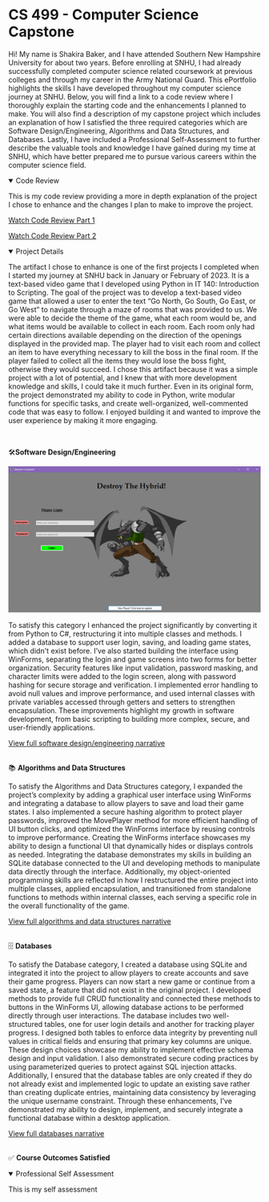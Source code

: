 
<html>
<head>
    <link rel="stylesheet" href="style.css">
    <title>CS 499 - Computer Science Capstone</title>
</head>
<body>

<div class="overlay"></div>

<div class="content">
    <h1>CS 499 - Computer Science Capstone</h1>

<p>Hi! My name is Shakira Baker, and I have attended Southern New Hampshire University for about two years. Before enrolling at SNHU, I had already successfully completed computer science related coursework at previous colleges and through my career in the Army National Guard. This ePortfolio highlights the skills I have developed throughout my computer science journey at SNHU. Below, you will find a link to a code review where I thoroughly explain the starting code and the enhancements I planned to make. You will also find a description of my capstone project which includes an explanation of how I satisfied the three required categories which are Software Design/Engineering, Algorithms and Data Structures, and Databases. Lastly, I have included a Professional Self-Assessment to further describe the valuable tools and knowledge I have gained during my time at SNHU, which have better prepared me to pursue various careers within the computer science field.</p>

<details open>
    <summary>Code Review</summary>
    <p>This is my code review providing a more in depth explanation of the project I chose to enhance and the changes I plan to make to improve the project.</p>
    <p>
        <a href="https://drive.google.com/file/d/1TppenujYq8zQyBxP8UxVRcQMRahrPOal/view?usp=drive_link" target="_blank">Watch Code Review Part 1</a>
    </p>
    <p>
        <a href="https://drive.google.com/file/d/1hBxWl3TuKWJgc8fN1FtX9Rb2k8O1Kxcm/view?usp=drive_link" target="_blank">Watch Code Review Part 2</a>
    </p>
</details>     

<details open>
        <summary>Project Details</summary>
        <p>The artifact I chose to enhance is one of the first projects I completed when I started my journey at SNHU back in January or February of 2023. It is a text-based video game that I developed using Python in IT 140: Introduction to Scripting. The goal of the project was to develop a text-based video game that allowed a user to enter the text “Go North, Go South, Go East, or Go West” to navigate through a maze of rooms that was provided to us. We were able to decide the theme of the game, what each room would be, and what items would be available to collect in each room. Each room only had certain directions available depending on the direction of the openings displayed in the provided map. The player had to visit each room and collect an item to have everything necessary to kill the boss in the final room. If the player failed to collect all the items they would lose the boss fight, otherwise they would succeed. I chose this artifact because it was a simple project with a lot of potential, and I knew that with more development knowledge and skills, I could take it much further. Even in its original form, the project demonstrated my ability to code in Python, write modular functions for specific tasks, and create well-organized, well-commented code that was easy to follow. I enjoyed building it and wanted to improve the user experience by making it more engaging.</p><br>

<div class="centered-text">
        <p>🛠️<b>Software Design/Engineering</b></p>
        <img src="login_screen.png" alt="Software Design Diagram" class="center-image">
        
<p> To satisfy this category I enhanced the project significantly by converting it from Python to C#, restructuring it into multiple classes and methods. I added a database to support user login, saving, and loading game states, which didn't exist before. I’ve also started building the interface using WinForms, separating the login and game screens into two forms for better organization. Security features like input validation, password masking, and character limits were added to the login screen, along with password hashing for secure storage and verification. I implemented error handling to avoid null values and improve performance, and used internal classes with private variables accessed through getters and setters to strengthen encapsulation. These improvements highlight my growth in software development, from basic scripting to building more complex, secure, and user-friendly applications.</p>
<a href="https://docs.google.com/document/d/1Bn8jD2zA60d_ZN3KMp5ZLlrkfw2g1LL8/edit?usp=sharing&ouid=117042052524620273462&rtpof=true&sd=true" target="_blank">View full software design/engineering narrative</a>
<br><br>
        
<p>📚 <b>Algorithms and Data Structures</b></p>
<p>To satisfy the Algorithms and Data Structures category, I expanded the project’s complexity by adding a graphical user interface using WinForms and integrating a database to allow players to save and load their game states. I also implemented a secure hashing algorithm to protect player passwords, improved the MovePlayer method for more efficient handling of UI button clicks, and optimized the WinForms interface by reusing controls to improve performance. Creating the WinForms interface showcases my ability to design a functional UI that dynamically hides or displays controls as needed. Integrating the database demonstrates my skills in building an SQLite database connected to the UI and developing methods to manipulate data directly through the interface. Additionally, my object-oriented programming skills are reflected in how I restructured the entire project into multiple classes, applied encapsulation, and transitioned from standalone functions to methods within internal classes, each serving a specific role in the overall functionality of the game.</p>
<a href="https://drive.google.com/file/d/1TppenujYq8zQyBxP8UxVRcQMRahrPOal/view?usp=drive_link" target="_blank">View full algorithms and data structures narrative</a>
<br><br>

<p>🗄️ <b>Databases</b></p>
<p>To satisfy the Database category, I created a database using SQLite and integrated it into the project to allow players to create accounts and save their game progress. Players can now start a new game or continue from a saved state, a feature that did not exist in the original project. I developed methods to provide full CRUD functionality and connected these methods to buttons in the WinForms UI, allowing database actions to be performed directly through user interactions. The database includes two well-structured tables, one for user login details and another for tracking player progress. I designed both tables to enforce data integrity by preventing null values in critical fields and ensuring that primary key columns are unique. These design choices showcase my ability to implement effective schema design and input validation. I also demonstrated secure coding practices by using parameterized queries to protect against SQL injection attacks. Additionally, I ensured that the database tables are only created if they do not already exist and implemented logic to update an existing save rather than creating duplicate entries, maintaining data consistency by leveraging the unique username constraint. Through these enhancements, I’ve demonstrated my ability to design, implement, and securely integrate a functional database within a desktop application.</p>
<a href="https://drive.google.com/file/d/1TppenujYq8zQyBxP8UxVRcQMRahrPOal/view?usp=drive_link" target="_blank">View full databases narrative</a><br><br>

<p>✅ <b>Course Outcomes Satisfied</b></p>
</div>

</details>

<details open>
        <summary>Professional Self Assessment</summary>
        <p>This is my self assessment</p>
</details>
</div>

</body>
</html>

